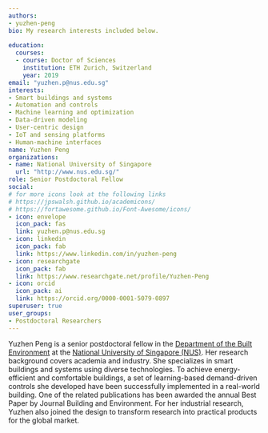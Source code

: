 ```yaml
---
authors:
- yuzhen-peng
bio: My research interests included below.
 
education:
  courses:
  - course: Doctor of Sciences
    institution: ETH Zurich, Switzerland
    year: 2019
email: "yuzhen.p@nus.edu.sg"
interests:
- Smart buildings and systems
- Automation and controls
- Machine learning and optimization
- Data-driven modeling
- User-centric design
- IoT and sensing platforms
- Human-machine interfaces
name: Yuzhen Peng
organizations:
- name: National University of Singapore
  url: "http://www.nus.edu.sg/"
role: Senior Postdoctoral Fellow
social:
# for more icons look at the following links
# https://jpswalsh.github.io/academicons/
# https://fortawesome.github.io/Font-Awesome/icons/
- icon: envelope
  icon_pack: fas
  link: yuzhen.p@nus.edu.sg
- icon: linkedin
  icon_pack: fab
  link: https://www.linkedin.com/in/yuzhen-peng
- icon: researchgate
  icon_pack: fab
  link: https://www.researchgate.net/profile/Yuzhen-Peng
- icon: orcid
  icon_pack: ai
  link: https://orcid.org/0000-0001-5079-0897
superuser: true
user_groups:
- Postdoctoral Researchers
---
```


Yuzhen Peng is a senior postdoctoral fellow in the [Department of the Built Environment](https://www.sde.nus.edu.sg/bdg/) at the [National University of Singapore (NUS)](http://www.nus.edu.sg). Her research background covers academia and industry. She specializes in smart buildings and systems using diverse technologies. To achieve energy-efficient and comfortable buildings, a set of learning-based demand-driven controls she developed have been successfully implemented in a real-world building. One of the related publications has been awarded the annual Best Paper by Journal Building and Environment. For her industrial research, Yuzhen also joined the design to transform research into practical products for the global market.




